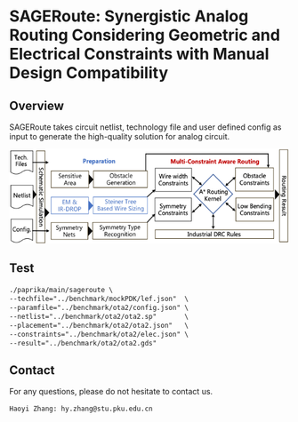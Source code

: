 # SAGERoute: Synergistic Analog Routing Considering Geometric and Electrical Constraints with Manual Design Compatibility

## Overview
SAGERoute takes circuit netlist, technology file and user defined config as input to generate the high-quality solution for analog circuit. 

![](SAGERoute.png)

## Test 
```
./paprika/main/sageroute \ 
--techfile="../benchmark/mockPDK/lef.json"  \
--paramfile="../benchmark/ota2/config.json" \ 
--netlist="../benchmark/ota2/ota2.sp"       \
--placement="../benchmark/ota2/ota2.json"   \
--constraints="../benchmark/ota2/elec.json" \
--result="../benchmark/ota2/ota2.gds"         
```


## Contact

For any questions, please do not hesitate to contact us.

```
Haoyi Zhang: hy.zhang@stu.pku.edu.cn
```
